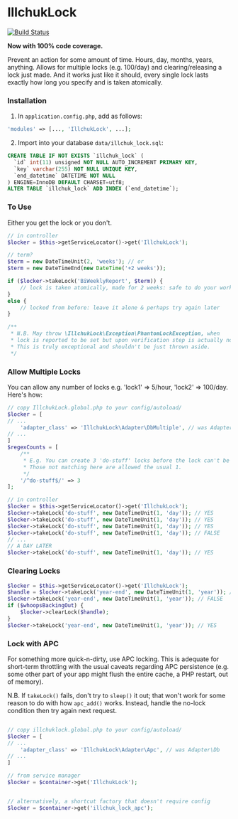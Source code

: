 # IllchukLock

[![Build Status](https://travis-ci.org/BeauCal/beaucal-long-throttle.svg?branch=master)](https://travis-ci.org/BeauCal/beaucal-long-throttle)

**Now with 100% code coverage.**

Prevent an action for some amount of time.  Hours, day, months, years, anything.
Allows for multiple locks (e.g. 100/day) and clearing/releasing a lock just made.
And it works just like it should, every single lock lasts exactly how long you
specify and is taken atomically.

### Installation
1. In `application.config.php`, add as follows:

```PHP
'modules' => [..., 'IllchukLock', ...];
```

2. Import into your database `data/illchuk_lock.sql`:
```SQL
CREATE TABLE IF NOT EXISTS `illchuk_lock` (
  `id` int(11) unsigned NOT NULL AUTO_INCREMENT PRIMARY KEY,
  `key` varchar(255) NOT NULL UNIQUE KEY,
  `end_datetime` DATETIME NOT NULL
) ENGINE=InnoDB DEFAULT CHARSET=utf8;
ALTER TABLE `illchuk_lock` ADD INDEX (`end_datetime`);
```


### To Use

Either you get the lock or you don't.

```PHP
// in controller
$locker = $this->getServiceLocator()->get('IllchukLock');

// term?
$term = new DateTimeUnit(2, 'weeks'); // or
$term = new DateTimeEnd(new DateTime('+2 weeks'));

if ($locker->takeLock('BiWeeklyReport', $term)) {
    // lock is taken atomically, made for 2 weeks: safe to do your work
}
else {
    // locked from before: leave it alone & perhaps try again later
}

/**
 * N.B. May throw \IllchukLock\Exception\PhantomLockException, when
 * lock is reported to be set but upon verification step is actually not.
 * This is truly exceptional and shouldn't be just thrown aside.
 */
```


### Allow Multiple Locks
You can allow any number of locks e.g. 'lock1' => 5/hour, 'lock2' => 100/day.  Here's how:

```PHP
// copy IllchukLock.global.php to your config/autoload/
$locker = [
// ...
    'adapter_class' => 'IllchukLock\Adapter\DbMultiple', // was Adapter\Db
// ...
]
$regexCounts = [
    /**
     * E.g. You can create 3 'do-stuff' locks before the lock can't be taken.
     * Those not matching here are allowed the usual 1.
     */
    '/^do-stuff$/' => 3
];

// in controller
$locker = $this->getServiceLocator()->get('IllchukLock');
$locker->takeLock('do-stuff', new DateTimeUnit(1, 'day')); // YES
$locker->takeLock('do-stuff', new DateTimeUnit(1, 'day')); // YES
$locker->takeLock('do-stuff', new DateTimeUnit(1, 'day')); // YES
$locker->takeLock('do-stuff', new DateTimeUnit(1, 'day')); // FALSE
// ...
// A DAY LATER
$locker->takeLock('do-stuff', new DateTimeUnit(1, 'day')); // YES
```

### Clearing Locks

```PHP
$locker = $this->getServiceLocator()->get('IllchukLock');
$handle = $locker->takeLock('year-end', new DateTimeUnit(1, 'year')); // YES
$locker->takeLock('year-end', new DateTimeUnit(1, 'year')); // FALSE
if ($whoopsBackingOut) {
    $locker->clearLock($handle);
}
$locker->takeLock('year-end', new DateTimeUnit(1, 'year')); // YES
```


### Lock with APC

For something more quick-n-dirty, use APC locking. This is adequate
for short-term throttling with the usual caveats regarding APC persistence
(e.g. some other part of your app might flush the entire cache, a PHP restart, out of memory).

N.B. If `takeLock()` fails, don't try to `sleep()` it out;
that won't work for some reason to do with how `apc_add()` works.
Instead, handle the no-lock condition then try again next request.

```PHP

// copy illchuklock.global.php to your config/autoload/
$locker = [
// ...
    'adapter_class' => 'IllchukLock\Adapter\Apc', // was Adapter\Db
// ...
]

// from service manager
$locker = $container->get('IllchukLock');


// alternatively, a shortcut factory that doesn't require config
$locker = $container->get('illchuk_lock_apc');

```
